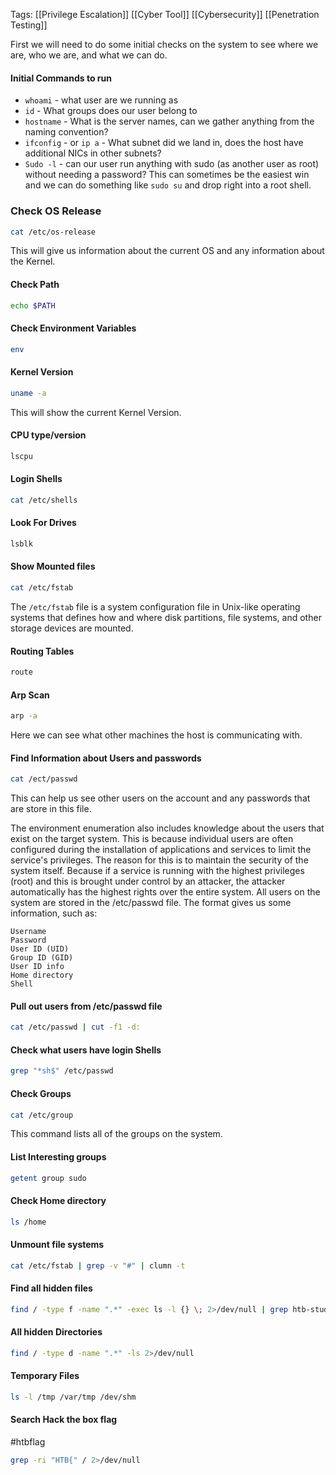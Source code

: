Tags: [[Privilege Escalation]] [[Cyber Tool]] [[Cybersecurity]] [[Penetration Testing]] 

First we will need to do some initial checks on the system to see where we are, who we are, and what we can do. 

#### Initial Commands to run 

- `whoami` - what user are we running as
- `id` - What groups does our user belong to 
- `hostname` - What is the server names, can we gather anything from the naming convention?
- `ifconfig` - or `ip a` - What subnet did we land in, does the host have additional NICs in other subnets? 
- `Sudo -l` - can our user run anything with sudo (as another user as root) without needing a password? This can sometimes be the easiest win and we can do something like `sudo su` and drop right into a root shell. 

### Check OS Release 

```Bash
cat /etc/os-release
```

This will give us information about the current OS and any information about the Kernel. 

#### Check Path

```bash
echo $PATH
```


#### Check Environment Variables

```Bash
env
```


#### Kernel Version 

```bash
uname -a
```

This will show the current Kernel Version. 


#### CPU type/version

```Bash
lscpu
```


#### Login Shells

```Bash
cat /etc/shells
```


#### Look For Drives

```Bash
lsblk
```

#### Show Mounted files 

```bash
cat /etc/fstab
```

The `/etc/fstab` file is a system configuration file in Unix-like operating systems that defines how and where disk partitions, file systems, and other storage devices are mounted.


#### Routing Tables

```Bash
route
```


#### Arp Scan

```bash
arp -a
```

Here we can see what other machines the host is communicating with. 

#### Find Information about Users and passwords

```bash
cat /ect/passwd
```

This can help us see other users on the account and any passwords that are store in this file. 



The environment enumeration also includes knowledge about the users that exist on the target system. This is because individual users are often configured during the installation of applications and services to limit the service's privileges. The reason for this is to maintain the security of the system itself. Because if a service is running with the highest privileges (root) and this is brought under control by an attacker, the attacker automatically has the highest rights over the entire system. All users on the system are stored in the /etc/passwd file. The format gives us some information, such as:

    Username
    Password
    User ID (UID)
    Group ID (GID)
    User ID info
    Home directory
    Shell

#### Pull out users from /etc/passwd file

```bash
cat /etc/passwd | cut -f1 -d: 
```


#### Check what users have login Shells

```bash
grep "*sh$" /etc/passwd
```


#### Check Groups

```bash
cat /etc/group
```

This command lists all of the groups on the system. 

#### List Interesting groups

```bash
getent group sudo 
```


#### Check Home directory 

```Bash
ls /home
```


#### Unmount file systems

```bash 
cat /etc/fstab | grep -v "#" | clumn -t
```


#### Find all hidden files

```bash
find / -type f -name ".*" -exec ls -l {} \; 2>/dev/null | grep htb-student 
```


#### All hidden Directories

```bash
find / -type d -name ".*" -ls 2>/dev/null
```


#### Temporary Files 

```bash
ls -l /tmp /var/tmp /dev/shm
```

#### Search Hack the box flag
#htbflag

```Bash
grep -ri "HTB{" / 2>/dev/null
```